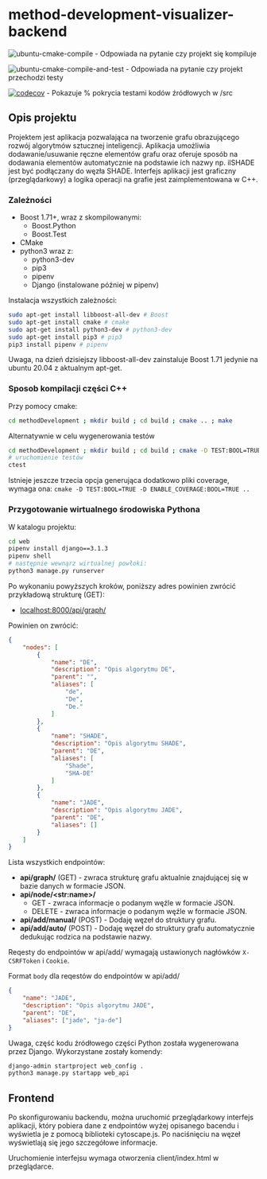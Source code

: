 # method-development-visualizer-backend

![ubuntu-cmake-compile](https://github.com/ianczyko/method-development-visualizer-backend/workflows/ubuntu-cmake-compile/badge.svg) - Odpowiada na pytanie czy projekt się kompiluje

![ubuntu-cmake-compile-and-test](https://github.com/ianczyko/method-development-visualizer-backend/workflows/ubuntu-cmake-compile-and-test/badge.svg) - Odpowiada na pytanie czy projekt przechodzi testy

[![codecov](https://codecov.io/gh/ianczyko/method-development-visualizer-backend/branch/main/graph/badge.svg?token=47IFD5DQNB)](https://codecov.io/gh/ianczyko/method-development-visualizer-backend) - Pokazuje % pokrycia testami kodów źródłowych w /src

## Opis projektu

Projektem jest aplikacja pozwalająca na tworzenie grafu obrazującego rozwój algorytmów
sztucznej inteligencji. Aplikacja umożliwia dodawanie/usuwanie ręczne elementów
grafu oraz oferuje sposób na dodawania elementów automatycznie na podstawie ich nazwy
np. ilSHADE jest być podłączany do węzła SHADE. Interfejs aplikacji jest graficzny
(przeglądarkowy) a logika operacji na grafie jest zaimplementowana w C++.

### Zależności

- Boost 1.71+, wraz z skompilowanymi:
  - Boost.Python 
  - Boost.Test
- CMake
- python3 wraz z:
  - python3-dev
  - pip3
  - pipenv
  - Django (instalowane później w pipenv)

Instalacja wszystkich zależności:

```bash
sudo apt-get install libboost-all-dev # Boost
sudo apt-get install cmake # cmake
sudo apt-get install python3-dev # python3-dev
sudo apt-get install pip3 # pip3
pip3 install pipenv # pipenv
```

Uwaga, na dzień dzisiejszy libboost-all-dev zainstaluje Boost 1.71 jedynie na ubuntu 20.04 z aktualnym apt-get.

### Sposob kompilacji części C++

Przy pomocy cmake:

```bash
cd methodDevelopment ; mkdir build ; cd build ; cmake .. ; make
```

Alternatywnie w celu wygenerowania testów

```bash
cd methodDevelopment ; mkdir build ; cd build ; cmake -D TEST:BOOL=TRUE .. ; make
# uruchomienie testów
ctest
```

Istnieje jeszcze trzecia opcja generująca dodatkowo pliki coverage, wymaga ona: `cmake -D TEST:BOOL=TRUE -D ENABLE_COVERAGE:BOOL=TRUE ..`

### Przygotowanie wirtualnego środowiska Pythona

W katalogu projektu:

```bash
cd web
pipenv install django==3.1.3
pipenv shell
# następnie wewnąrz wirtualnej powłoki:
python3 manage.py runserver
```

Po wykonaniu powyższych kroków, poniższy adres powinien zwrócić przykładową strukturę (GET):

- [localhost:8000/api/graph/](http://localhost:8000/api/graph/)

Powinien on zwrócić:

```json
{
    "nodes": [
        {
            "name": "DE",
            "description": "Opis algorytmu DE",
            "parent": "",
            "aliases": [
                "de",
                "De",
                "De."
            ]
        },
        {
            "name": "SHADE",
            "description": "Opis algorytmu SHADE",
            "parent": "DE",
            "aliases": [
                "Shade",
                "SHA-DE"
            ]
        },
        {
            "name": "JADE",
            "description": "Opis algorytmu JADE",
            "parent": "DE",
            "aliases": []
        }
    ]
}
```

Lista wszystkich endpointów:

- **api/graph/** (GET) - zwraca strukturę grafu aktualnie znajdującej się w bazie danych w formacie JSON.
- **api/node/\<str:name\>/**
  - GET - zwraca informacje o podanym węźle w formacie JSON.
  - DELETE - zwraca informacje o podanym węźle w formacie JSON.
- **api/add/manual/** (POST) - Dodaję węzeł do struktury grafu.
- **api/add/auto/** (POST) - Dodaję węzeł do struktury grafu automatycznie dedukując rodzica na podstawie nazwy.

Reqesty do endpointów w api/add/ wymagają ustawionych nagłówków `X-CSRFToken` i `Cookie`.

Format `body` dla reqestów do endpointów w api/add/
```json
{
    "name": "JADE",
    "description": "Opis algorytmu JADE",
    "parent": "DE",
    "aliases": ["jade", "ja-de"]
}
```

Uwaga, część kodu źródłowego części Python została wygenerowana przez Django. Wykorzystane zostały komendy:

```bash
django-admin startproject web_config .
python3 manage.py startapp web_api
```

## Frontend

Po skonfigurowaniu backendu, można uruchomić przeglądarkowy interfejs aplikacji, który pobiera dane z endpointów wyżej opisanego bacendu i wyświetla je z pomocą biblioteki cytoscape.js. Po naciśnięciu na węzeł wyświetlają się jego szczegółowe informacje.

Uruchomienie interfejsu wymaga otworzenia client/index.html w przeglądarce.
